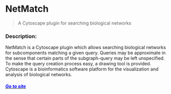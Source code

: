# NetMatch
>  A Cytoscape plugin for searching biological networks

### Description:
NetMatch is a Cytoscape plugin which allows searching biological networks for subcomponents matching a given query. Queries may be approximate in the sense that certain parts of the subgraph-query may be left unspecified. To make the query creation process easy, a drawing tool is provided. Cytoscape is a bioinformatics software platform for the visualization and analysis of biological networks.

#### *[<span style="color:blue"> Go to site </span>](http://baderlab.org/Software/NetMatch)*